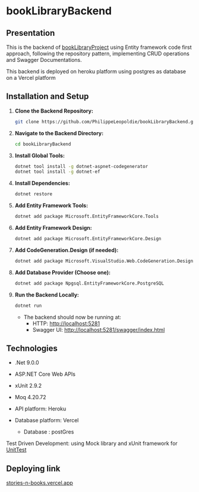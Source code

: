 # bookLibraryBackend

## Presentation

This is the backend of [bookLibraryProject](https://github.com/PhilippeLeopoldie/BooksLibraryProject)
using Entity framework code first approach, following the repository pattern, implementing CRUD operations and Swagger Documentations.

This backend is deployed on heroku platform using postgres as database on a Vercel platform

## Installation and Setup

1. **Clone the Backend Repository:**
    ```bash
    git clone https://github.com/PhilippeLeopoldie/bookLibraryBackend.git
    ```

2. **Navigate to the Backend Directory:**
    ```bash
    cd bookLibraryBackend
    ```

3. **Install Global Tools:**
    ```bash
    dotnet tool install -g dotnet-aspnet-codegenerator
    dotnet tool install -g dotnet-ef
    ```

4. **Install Dependencies:**
    ```bash
    dotnet restore
    ```

5. **Add Entity Framework Tools:**
    ```bash
    dotnet add package Microsoft.EntityFrameworkCore.Tools
    ```

6. **Add Entity Framework Design:**
    ```bash
    dotnet add package Microsoft.EntityFrameworkCore.Design
    ```

7. **Add CodeGeneration.Design (if needed):**
    ```bash
    dotnet add package Microsoft.VisualStudio.Web.CodeGeneration.Design -version 6
    ```

8. **Add Database Provider (Choose one):**
    ```bash
    dotnet add package Npgsql.EntityFrameworkCore.PostgreSQL
    ```

9. **Run the Backend Locally:**
    ```bash
    dotnet run
    ```
    - The backend should now be running at:
        - HTTP: [http://localhost:5281](http://localhost:5281)  
        - Swagger UI: [http://localhost:5281/swagger/index.html](http://localhost:5281/swagger/index.html)

## Technologies

  - .Net 9.0.0

  - ASP.NET Core Web APIs
  
  - xUnit 2.9.2
  
  - Moq 4.20.72

  - API platform: Heroku

  - Database platform: Vercel

    - Database : postGres




Test Driven Development: using Mock library and  xUnit framework for [UnitTest](https://github.com/PhilippeLeopoldie/bookLibraryBackend/blob/main/LibraryBackend.Tests/)

 

## Deploying link

[stories-n-books.vercel.app](https://stories-n-books.vercel.app/)

